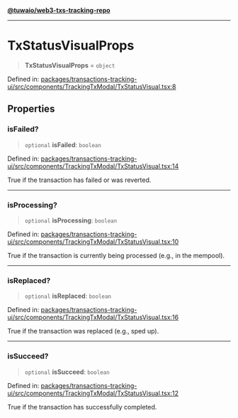 [**@tuwaio/web3-txs-tracking-repo**](../../../README.md)

***

# TxStatusVisualProps

> **TxStatusVisualProps** = `object`

Defined in: [packages/transactions-tracking-ui/src/components/TrackingTxModal/TxStatusVisual.tsx:8](https://github.com/TuwaIO/web3-transactions-tracking/blob/cafcfd51767ecca0fea12270d048f0222d6b65a2/packages/transactions-tracking-ui/src/components/TrackingTxModal/TxStatusVisual.tsx#L8)

## Properties

### isFailed?

> `optional` **isFailed**: `boolean`

Defined in: [packages/transactions-tracking-ui/src/components/TrackingTxModal/TxStatusVisual.tsx:14](https://github.com/TuwaIO/web3-transactions-tracking/blob/cafcfd51767ecca0fea12270d048f0222d6b65a2/packages/transactions-tracking-ui/src/components/TrackingTxModal/TxStatusVisual.tsx#L14)

True if the transaction has failed or was reverted.

***

### isProcessing?

> `optional` **isProcessing**: `boolean`

Defined in: [packages/transactions-tracking-ui/src/components/TrackingTxModal/TxStatusVisual.tsx:10](https://github.com/TuwaIO/web3-transactions-tracking/blob/cafcfd51767ecca0fea12270d048f0222d6b65a2/packages/transactions-tracking-ui/src/components/TrackingTxModal/TxStatusVisual.tsx#L10)

True if the transaction is currently being processed (e.g., in the mempool).

***

### isReplaced?

> `optional` **isReplaced**: `boolean`

Defined in: [packages/transactions-tracking-ui/src/components/TrackingTxModal/TxStatusVisual.tsx:16](https://github.com/TuwaIO/web3-transactions-tracking/blob/cafcfd51767ecca0fea12270d048f0222d6b65a2/packages/transactions-tracking-ui/src/components/TrackingTxModal/TxStatusVisual.tsx#L16)

True if the transaction was replaced (e.g., sped up).

***

### isSucceed?

> `optional` **isSucceed**: `boolean`

Defined in: [packages/transactions-tracking-ui/src/components/TrackingTxModal/TxStatusVisual.tsx:12](https://github.com/TuwaIO/web3-transactions-tracking/blob/cafcfd51767ecca0fea12270d048f0222d6b65a2/packages/transactions-tracking-ui/src/components/TrackingTxModal/TxStatusVisual.tsx#L12)

True if the transaction has successfully completed.
